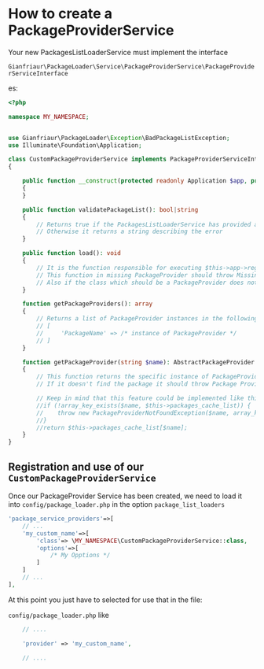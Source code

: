 # How to create a PackageProviderService

Your new PackagesListLoaderService must implement the interface

`Gianfriaur\PackageLoader\Service\PackageProviderService\PackageProviderServiceInterface`

es:

```PHP
<?php

namespace MY_NAMESPACE;


use Gianfriaur\PackageLoader\Exception\BadPackageListException;
use Illuminate\Foundation\Application;

class CustomPackageProviderService implements PackageProviderServiceInterface
{

    public function __construct(protected readonly Application $app, protected readonly array $packages_list, protected readonly array $options)
    {
    }

    public function validatePackageList(): bool|string
    {
        // Returns true if the PackagesListLoaderService has provided all the necessary data
        // Otherwise it returns a string describing the error
    }

    public function load(): void
    {
        // It is the function responsible for executing $this->app->register( /* instance of the PackageProvider */ );
        // This function in missing PackageProvider should throw MissingPackageProviderException
        // Also if the class which should be a PackageProvider does not extend AbstractPackageProvider it should throw BadPackageProviderException
    }

    function getPackageProviders(): array
    {
        // Returns a list of PackageProvider instances in the following format
        // [
        //     'PackageName' => /* instance of PackageProvider */
        // ]
    }

    function getPackageProvider(string $name): AbstractPackageProvider
    {
        // This function returns the specific instance of PackageProvider my name
        // If it doesn't find the package it should throw Package ProviderNotFoundException

        // Keep in mind that this feature could be implemented like this
        //if (!array_key_exists($name, $this->packages_cache_list)) {
        //    throw new PackageProviderNotFoundException($name, array_keys($this->packages_cache_list));
        //}
        //return $this->packages_cache_list[$name];
    }
}
```

## Registration and use of our `CustomPackageProviderService`

Once our PackageProvider Service has been created, we need to load it into
`config/package_loader.php` in the option `package_list_loaders`

```PHP
'package_service_providers'=>[
    // ...
    'my_custom_name'=>[
        'class'=> \MY_NAMESPACE\CustomPackageProviderService::class,
        'options'=>[
            /* My Opptions */
        ]
    ]
    // ...
],
```

At this point you just have to selected for use that in the file:

`config/package_loader.php` like 
```PHP
    // ....

    'provider' => 'my_custom_name',

    // ....
```
